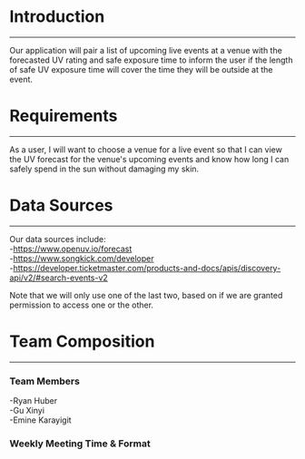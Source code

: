 # Introduction
***  
Our application will pair a list of upcoming live events at a venue with the forecasted UV rating and safe exposure time to
inform the user if the length of safe UV exposure time will cover the time they will be outside at the event.

# Requirements  
***
As a user, I will want to choose a venue for a live event so that I can view the UV forecast for the venue's upcoming events
and know how long I can safely spend in the sun without damaging my skin.

# Data Sources
***  
Our data sources include:  
-https://www.openuv.io/forecast  
-https://www.songkick.com/developer  
-https://developer.ticketmaster.com/products-and-docs/apis/discovery-api/v2/#search-events-v2  
  
Note that we will only use one of the last two, based on if we are granted permission to access one or the other.

# Team Composition
***  
### Team Members
-Ryan Huber  
-Gu Xinyi  
-Emine Karayigit    
### Weekly Meeting Time & Format

